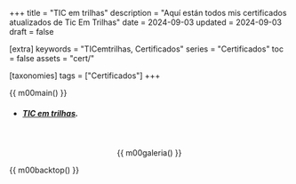 +++
title = "TIC em trilhas"
description = "Aquí están todos mis certificados atualizados de Tic Em Trilhas"
date = 2024-09-03
updated = 2024-09-03
draft = false

[extra]
keywords = "TICemtrilhas, Certificados"
series = "Certificados"
toc = false
assets = "cert/"

[taxonomies]
tags = ["Certificados"]
+++

{{ m00main() }}

- ##### [TIC em trilhas](https://ticemtrilhas.org.br/).

<br>
<div style="text-align: center;">

{{ m00galeria() }}

</div>

{{ m00backtop() }}
